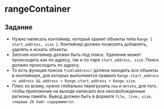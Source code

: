 # rangeContainer
## Задание
* Нужно написать контейнер, который хранит объекты типа `Range { start_address, size }`. Контейнер должен позволять добавлять, удалять и искать объекты.
* Заточен контейнер должен быть под поиск. Удаление может происходить как по адресу, так и по паре `start_address, size`. Поиск должен происходить по адресу.
* То есть функция поиска `find(address)` должна находить все объекты в контейнере, для которых выполняется правило `Range.start_address <= address && address < Range.start_address + Range.size`.
* Плюс ко всему, нужно глобально перегрузить `new` и `delete`, для того, чтобы приложение на выходе написало все неосвобожденные регионы памяти. Вывод должен быть в формате `file, line, size, <первые 20 байт содержимого>`.
